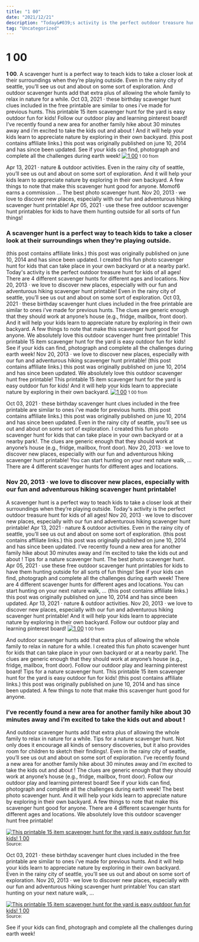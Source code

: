 ```yaml
---
title: "1 00"
date: "2021/12/21"
description: "Today&#039;s activity is the perfect outdoor treasure hunt for kids of all ages!"
tag: "Uncategorized"
---
```


# 1 00
**1 00**. A scavenger hunt is a perfect way to teach kids to take a closer look at their surroundings when they’re playing outside. Even in the rainy city of seattle, you’ll see us out and about on some sort of exploration. And outdoor scavenger hunts add that extra plus of allowing the whole family to relax in nature for a while. Oct 03, 2021 · these birthday scavenger hunt clues included in the free printable are similar to ones i’ve made for previous hunts. This printable 15 item scavenger hunt for the yard is easy outdoor fun for kids!
Follow our outdoor play and learning pinterest board! I’ve recently found a new area for another family hike about 30 minutes away and i’m excited to take the kids out and about ! And it will help your kids learn to appreciate nature by exploring in their own backyard. (this post contains affiliate links.) this post was originally published on june 10, 2014 and has since been updated. See if your kids can find, photograph and complete all the challenges during earth week!
[![1 00](6830041 "1 00")](6830041)
<small>1 00 from </small>

Apr 13, 2021 · nature &amp; outdoor activities. Even in the rainy city of seattle, you’ll see us out and about on some sort of exploration. And it will help your kids learn to appreciate nature by exploring in their own backyard. A few things to note that make this scavenger hunt good for anyone. Momof6 earns a commission … The best photo scavenger hunt. Nov 20, 2013 · we love to discover new places, especially with our fun and adventurous hiking scavenger hunt printable! Apr 05, 2021 · use these free outdoor scavenger hunt printables for kids to have them hunting outside for all sorts of fun things!

### A scavenger hunt is a perfect way to teach kids to take a closer look at their surroundings when they’re playing outside.
(this post contains affiliate links.) this post was originally published on june 10, 2014 and has since been updated. I created this fun photo scavenger hunt for kids that can take place in your own backyard or at a nearby park!. Today&#039;s activity is the perfect outdoor treasure hunt for kids of all ages! There are 4 different scavenger hunts for different ages and locations. Nov 20, 2013 · we love to discover new places, especially with our fun and adventurous hiking scavenger hunt printable! Even in the rainy city of seattle, you’ll see us out and about on some sort of exploration. Oct 03, 2021 · these birthday scavenger hunt clues included in the free printable are similar to ones i’ve made for previous hunts. The clues are generic enough that they should work at anyone’s house (e.g., fridge, mailbox, front door). And it will help your kids learn to appreciate nature by exploring in their own backyard. A few things to note that make this scavenger hunt good for anyone. We absolutely love this outdoor scavenger hunt free printable! This printable 15 item scavenger hunt for the yard is easy outdoor fun for kids! See if your kids can find, photograph and complete all the challenges during earth week!
Nov 20, 2013 · we love to discover new places, especially with our fun and adventurous hiking scavenger hunt printable! (this post contains affiliate links.) this post was originally published on june 10, 2014 and has since been updated. We absolutely love this outdoor scavenger hunt free printable! This printable 15 item scavenger hunt for the yard is easy outdoor fun for kids! And it will help your kids learn to appreciate nature by exploring in their own backyard.
[![1 00](6830041 "1 00")](6830041)
<small>1 00 from </small>

Oct 03, 2021 · these birthday scavenger hunt clues included in the free printable are similar to ones i’ve made for previous hunts. (this post contains affiliate links.) this post was originally published on june 10, 2014 and has since been updated. Even in the rainy city of seattle, you’ll see us out and about on some sort of exploration. I created this fun photo scavenger hunt for kids that can take place in your own backyard or at a nearby park!. The clues are generic enough that they should work at anyone’s house (e.g., fridge, mailbox, front door). Nov 20, 2013 · we love to discover new places, especially with our fun and adventurous hiking scavenger hunt printable! You can start hunting on your next nature walk, … There are 4 different scavenger hunts for different ages and locations.

### Nov 20, 2013 · we love to discover new places, especially with our fun and adventurous hiking scavenger hunt printable!
A scavenger hunt is a perfect way to teach kids to take a closer look at their surroundings when they’re playing outside. Today&#039;s activity is the perfect outdoor treasure hunt for kids of all ages! Nov 20, 2013 · we love to discover new places, especially with our fun and adventurous hiking scavenger hunt printable! Apr 13, 2021 · nature &amp; outdoor activities. Even in the rainy city of seattle, you’ll see us out and about on some sort of exploration. (this post contains affiliate links.) this post was originally published on june 10, 2014 and has since been updated. I’ve recently found a new area for another family hike about 30 minutes away and i’m excited to take the kids out and about ! Tips for a nature scavenger hunt. The best photo scavenger hunt. Apr 05, 2021 · use these free outdoor scavenger hunt printables for kids to have them hunting outside for all sorts of fun things! See if your kids can find, photograph and complete all the challenges during earth week! There are 4 different scavenger hunts for different ages and locations. You can start hunting on your next nature walk, …
(this post contains affiliate links.) this post was originally published on june 10, 2014 and has since been updated. Apr 13, 2021 · nature &amp; outdoor activities. Nov 20, 2013 · we love to discover new places, especially with our fun and adventurous hiking scavenger hunt printable! And it will help your kids learn to appreciate nature by exploring in their own backyard. Follow our outdoor play and learning pinterest board!
[![1 00](6830041 "1 00")](6830041)
<small>1 00 from </small>

And outdoor scavenger hunts add that extra plus of allowing the whole family to relax in nature for a while. I created this fun photo scavenger hunt for kids that can take place in your own backyard or at a nearby park!. The clues are generic enough that they should work at anyone’s house (e.g., fridge, mailbox, front door). Follow our outdoor play and learning pinterest board! Tips for a nature scavenger hunt. This printable 15 item scavenger hunt for the yard is easy outdoor fun for kids! (this post contains affiliate links.) this post was originally published on june 10, 2014 and has since been updated. A few things to note that make this scavenger hunt good for anyone.

### I’ve recently found a new area for another family hike about 30 minutes away and i’m excited to take the kids out and about !
And outdoor scavenger hunts add that extra plus of allowing the whole family to relax in nature for a while. Tips for a nature scavenger hunt. Not only does it encourage all kinds of sensory discoveries, but it also provides room for children to sketch their findings!. Even in the rainy city of seattle, you’ll see us out and about on some sort of exploration. I’ve recently found a new area for another family hike about 30 minutes away and i’m excited to take the kids out and about ! The clues are generic enough that they should work at anyone’s house (e.g., fridge, mailbox, front door). Follow our outdoor play and learning pinterest board! See if your kids can find, photograph and complete all the challenges during earth week! The best photo scavenger hunt. And it will help your kids learn to appreciate nature by exploring in their own backyard. A few things to note that make this scavenger hunt good for anyone. There are 4 different scavenger hunts for different ages and locations. We absolutely love this outdoor scavenger hunt free printable!


[![This printable 15 item scavenger hunt for the yard is easy outdoor fun for kids! 1 00](1 "1 00")](6830041)
<small>Source: </small>

Oct 03, 2021 · these birthday scavenger hunt clues included in the free printable are similar to ones i’ve made for previous hunts. And it will help your kids learn to appreciate nature by exploring in their own backyard. Even in the rainy city of seattle, you’ll see us out and about on some sort of exploration. Nov 20, 2013 · we love to discover new places, especially with our fun and adventurous hiking scavenger hunt printable! You can start hunting on your next nature walk, …

[![This printable 15 item scavenger hunt for the yard is easy outdoor fun for kids! 1 00](1 "1 00")](6830041)
<small>Source: </small>

See if your kids can find, photograph and complete all the challenges during earth week!
